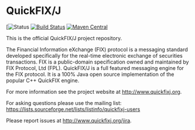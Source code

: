 QuickFIX/J
==========

[![Status](https://travis-ci.org/SirDaniil/quickfixj.svg?branch=master)
[![Build Status](https://travis-ci.org/quickfix-j/quickfixj.svg?branch=master)](https://travis-ci.org/quickfix-j/quickfixj)
[![Maven Central](https://maven-badges.herokuapp.com/maven-central/org.quickfixj/quickfixj-core/badge.svg)](https://maven-badges.herokuapp.com/maven-central/org.quickfixj/quickfixj-core)

This is the official QuickFIX/J project repository.

The Financial Information eXchange (FIX) protocol is a messaging standard developed
specifically for the real-time electronic exchange of securities transactions.
FIX is a public-domain specification owned and maintained by FIX Protocol, Ltd (FPL).
QuickFIX/J is a full featured messaging engine for the FIX protocol.
It is a 100% Java open source implementation of the popular C++ QuickFIX engine.

For more information see the project website at http://www.quickfixj.org.

For asking questions please use the mailing list: https://lists.sourceforge.net/lists/listinfo/quickfixj-users

Please report issues at http://www.quickfixj.org/jira.
